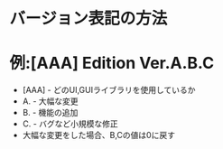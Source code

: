 # バージョン表記の方法

# 例:[AAA] Edition Ver.A.B.C
* [AAA] - どのUI,GUIライブラリを使用しているか
* A. - 大幅な変更
* B. - 機能の追加
* C. - バグなど小規模な修正
* 大幅な変更をした場合、B,Cの値は0に戻す
